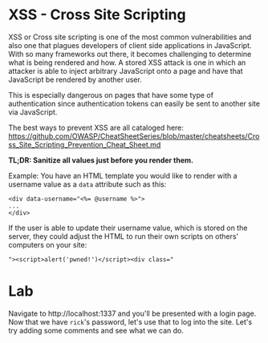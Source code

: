 # XSS - Cross Site Scripting

XSS or Cross site scripting is one of the most common vulnerabilities and also one that plagues developers of client side applications in JavaScript. With so many frameworks out there, it becomes challenging to determine what is being rendered and how. A stored XSS attack is one in which an attacker is able to inject arbitrary JavaScript onto a page and have that JavaScript be rendered by another user.

This is especially dangerous on pages that have some type of authentication since authentication tokens can easily be sent to another site via JavaScript.

The best ways to prevent XSS are all cataloged here:
https://github.com/OWASP/CheatSheetSeries/blob/master/cheatsheets/Cross_Site_Scripting_Prevention_Cheat_Sheet.md

**TL;DR: Sanitize all values just before you render them.**

Example:
You have an HTML template you would like to render with a username value as a `data` attribute such as this:

```
<div data-username="<%= @username %>">
...
</div>
```

If the user is able to update their username value, which is stored on the server, they could adjust the HTML to run their own scripts on others' computers on your site:

```
"><script>alert('pwned!')</script><div class="
```


# Lab

Navigate to http://localhost:1337 and you'll be presented with a login page. Now that we have `rick`'s password, let's use that to log into the site. Let's try adding some comments and see what we can do.

